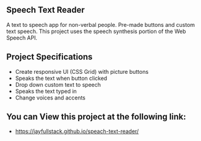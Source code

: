 ## Speech Text Reader

A text to speech app for non-verbal people. Pre-made buttons and custom text speech. This project uses the speech synthesis portion of the Web Speech API.

## Project Specifications

- Create responsive UI (CSS Grid) with picture buttons
- Speaks the text when button clicked
- Drop down custom text to speech
- Speaks the text typed in
- Change voices and accents

## You can View this project at the following link:

- https://jayfullstack.github.io/speach-text-reader/